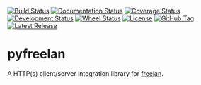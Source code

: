 [![Build Status](https://travis-ci.org/freelan-developers/pyfreelan.svg)](https://travis-ci.org/freelan-developers/pyfreelan)
[![Documentation Status](https://readthedocs.org/projects/pyfreelan/badge/?version=latest)](https://readthedocs.org/projects/pyfreelan/?badge=latest)
[![Coverage Status](https://coveralls.io/repos/freelan-developers/pyfreelan/badge.svg?branch=master)](https://coveralls.io/r/freelan-developers/pyfreelan?branch=master)
[![Development Status](https://img.shields.io/pypi/status/pyfreelan.svg)](https://pypi.python.org/pypi/pyfreelan)
[![Wheel Status](https://img.shields.io/pypi/wheel/pyfreelan.svg?branch=master)](https://pypi.python.org/pypi/pyfreelan)
[![License](https://img.shields.io/pypi/l/pyfreelan.svg)](http://www.gnu.org/licenses/gpl-3.0-standalone.html)
[![GitHub Tag](https://img.shields.io/github/tag/freelan-developers/pyfreelan.svg)](https://github.com/freelan-developers/pyfreelan)
[![Latest Release](https://img.shields.io/pypi/v/pyfreelan.svg)](https://pypi.python.org/pypi/pyfreelan)

# pyfreelan

A HTTP(s) client/server integration library for
[freelan](http://www.freelan.org).
